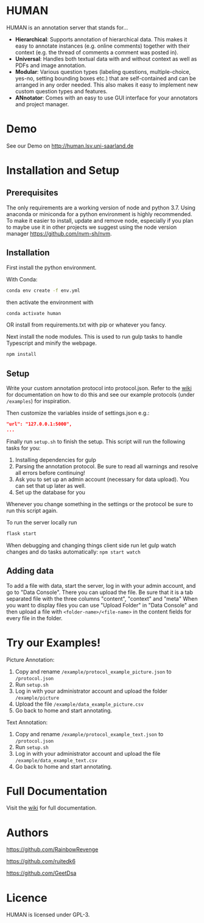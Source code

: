 # HUMAN
HUMAN is an annotation server that stands for...
* **Hierarchical**: Supports annotation of hierarchical data. This makes it easy to annotate instances (e.g. online comments) together with their context (e.g. the thread of comments a comment was posted in).
* **Universal**: Handles both textual data with and without context as well as PDFs and image annotation.
* **Modular**: Various question types (labeling questions, multiple-choice, yes-no, setting bounding boxes etc.) that are self-contained and can be arranged in any order needed. This also makes it easy to implement new custom question types and features.
* **ANnotator**: Comes with an easy to use GUI interface for your annotators and project manager.

# Demo
See our Demo on http://human.lsv.uni-saarland.de

# Installation and Setup

## Prerequisites
The only requirements are a working version of node and python 3.7. Using anaconda or miniconda for a python environment is highly recommended.
To make it easier to install, update and remove node, especially if you plan to maybe use it in other projects we suggest using the node version manager https://github.com/nvm-sh/nvm.

## Installation
First install the python environment.

With Conda:

```sh
conda env create -f env.yml
```

then activate the environment with 
 ```sh
 conda activate human
 ```

OR install from requirements.txt with pip or whatever you fancy.

Next install the node modules. This is used to run gulp tasks to handle Typescript and minify the webpage.

```sh
npm install
```

## Setup

Write your custom annotation protocol into protocol.json. Refer to the [wiki](https://github.com/uds-lsv/human/wiki) for documentation on how to do this and see our example protocols (under `/examples`) for inspiration.

Then customize the variables inside of settings.json e.g.:

```json
"url": "127.0.0.1:5000",
...
```

Finally run ```setup.sh``` to finish the setup. This script will run the following tasks for you: 
1. Installing dependencies for gulp 
2. Parsing the annotation protocol. Be sure to read all warnings and resolve all errors before continuing!
3. Ask you to set up an admin account (necessary for data upload). You can set that up later as well. 
4. Set up the database for you

Whenever you change something in the settings or the protocol be sure to run this script again.

To run the server locally run 
```sh
flask start
```

When debugging and changing things client side run let gulp watch changes and do tasks automatically: ```npm start watch```


## Adding data
To add a file with data, start the server, log in with your admin account, and go to "Data Console". There you can upload the file.
Be sure that it is a tab separated file with the three columns "content", "context" and "meta"
When you want to display files you can use "Upload Folder" in "Data Console" and then upload a file with ```<folder-name>/<file-name>``` in the content fields for every file in the folder.

# Try our Examples!

Picture Annotation:

1. Copy and rename ```/example/protocol_example_picture.json``` to ```/protocol.json```
2. Run ```setup.sh```
3. Log in with your administrator account and upload the folder ```/example/picture```
4. Upload the file ```/example/data_example_picture.csv```
5. Go back to home and start annotating.

Text Annotation:

1. Copy and rename ```/example/protocol_example_text.json``` to ```/protocol.json```
2. Run ```setup.sh```
4. Log in with your administrator account and upload the file ```/example/data_example_text.csv```
5. Go back to home and start annotating.


# Full Documentation

Visit the [wiki](https://github.com/uds-lsv/human/wiki) for full documentation.

# Authors

https://github.com/RainbowRevenge

https://github.com/ruitedk6

https://github.com/GeetDsa

# Licence
HUMAN is licensed under GPL-3.
